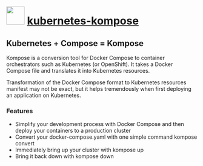 # <img src="http://cdn.rawgit.com/abejenaru/chocolatey-packages/16e4ddf69bd7dfc07597b7b3aaa7d8372eeec7fb/icons/kubernetes.png" width="48" height="48"/> [kubernetes-kompose](https://chocolatey.org/packages/kubernetes-kompose)

## Kubernetes + Compose = Kompose
Kompose is a conversion tool for Docker Compose to container orchestrators such as Kubernetes (or OpenShift).
It takes a Docker Compose file and translates it into Kubernetes resources.

Transformation of the Docker Compose format to Kubernetes resources manifest may not be exact, but it helps tremendously when first deploying an application on Kubernetes.

### Features
* Simplify your development process with Docker Compose and then deploy your containers to a production cluster
* Convert your docker-compose.yaml with one simple command kompose convert
* Immediately bring up your cluster with kompose up
* Bring it back down with kompose down

